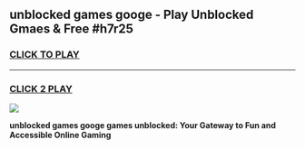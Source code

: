 
## unblocked games googe - Play Unblocked Gmaes & Free #h7r25
<h3>
<a href="https://news.freeplayer.one?title=unblocked_games_googe&ref=03M">CLICK TO PLAY</a></h3>
<hr>

<h3>
<a href="https://news.freeplayer.one?title=unblocked_games_googe&ref=03M">CLICK 2 PLAY</a>
  
</h3>

<a href="https://news.freeplayer.one?title=unblocked_games_googe&ref=03M"><img src="https://clearcache.store/games.png"></a>


**unblocked games googe games unblocked: Your Gateway to Fun and Accessible Online Gaming**
